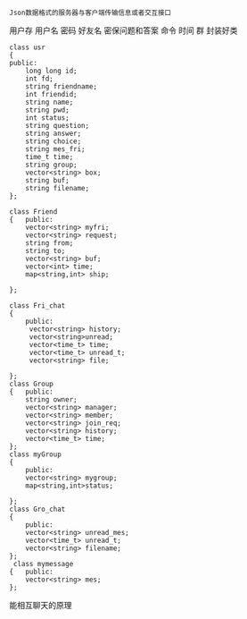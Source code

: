     Json数据格式的服务器与客户端传输信息或者交互接口
用户存
用户名
密码
好友名
密保问题和答案
命令
时间
群
封装好类

    class usr
    {
    public:
        long long id;
        int fd;
        string friendname;
        int friendid;
        string name;
        string pwd;
        int status;
        string question;
        string answer;
        string choice;
        string mes_fri;
        time_t time;
        string group;
        vector<string> box;
        string buf;
        string filename;
    };
    
    class Friend
    {   public:
        vector<string> myfri;
        vector<string> request;
        string from;
        string to;
        vector<string> buf;
        vector<int> time;
        map<string,int> ship;

    };

    class Fri_chat
    {
        public:
         vector<string> history;
         vector<string>unread;
         vector<time_t> time;
         vector<time_t> unread_t;
         vector<string> file;

    };
    class Group
    {   public:
        string owner;
        vector<string> manager;
        vector<string> member;
        vector<string> join_req;
        vector<string> history;
        vector<time_t> time;
    };
    class myGroup
    {
        public:
        vector<string> mygroup;
        map<string,int>status;
       
    };
    class Gro_chat
    {
        public:
        vector<string> unread_mes;
        vector<time_t> unread_t;
        vector<string> filename;
    };
     class mymessage
    {   public:
        vector<string> mes;
    };




能相互聊天的原理